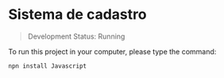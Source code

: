 <h1>Sistema de cadastro</h1>

> Development Status: Running

To run this project in your computer, please type the command:
```
npn install Javascript
```
